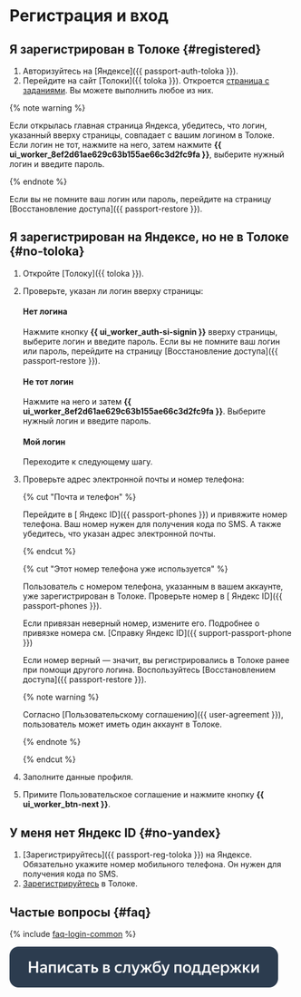 # Регистрация и вход

## Я зарегистрирован в Толоке {#registered}

1. Авторизуйтесь на [Яндексе]({{ passport-auth-toloka }}).
1. Перейдите на сайт [Толоки]({{ toloka }}). Откроется [страница с заданиями](task-select.md). Вы можете выполнить любое из них.

{% note warning %}

Если открылась главная страница Яндекса, убедитесь, что логин, указанный вверху страницы, совпадает с вашим логином в Толоке. Если логин не тот, нажмите на него, затем нажмите **{{ ui_worker_8ef2d61ae629c63b155ae66c3d2fc9fa }}**, выберите нужный логин и введите пароль.

{% endnote %}

Если вы не помните ваш логин или пароль, перейдите на страницу [Восстановление доступа]({{ passport-restore }}).

## Я зарегистрирован на Яндексе, но не в Толоке {#no-toloka}

1. Откройте [Толоку]({{ toloka }}).
1. Проверьте, указан ли логин вверху страницы:
   #### Нет логина

    Нажмите кнопку **{{ ui_worker_auth-si-signin }}** вверху страницы, выберите логин и введите пароль. Если вы не помните ваш логин или пароль, перейдите на страницу [Восстановление доступа]({{ passport-restore }}).

    #### Не тот логин
    Нажмите на него и затем **{{ ui_worker_8ef2d61ae629c63b155ae66c3d2fc9fa }}**. Выберите нужный логин и введите пароль.

    #### Мой логин
    Переходите к следующему шагу.

1. Проверьте адрес электронной почты и номер телефона:

   {% cut "Почта и телефон" %}

    Перейдите в [ Яндекс ID]({{ passport-phones }}) и привяжите номер телефона. Ваш номер нужен для получения кода по SMS. А также убедитесь, что указан адрес электронной почты.

   {% endcut %}

   {% cut "Этот номер телефона уже используется" %}

    Пользователь с номером телефона, указанным в вашем аккаунте, уже зарегистрирован в Толоке. Проверьте номер в [ Яндекс ID]({{ passport-phones }}).

    Если привязан неверный номер, измените его. Подробнее о привязке номера см. [Справку Яндекс ID]({{ support-passport-phone }})

    Если номер верный — значит, вы регистрировались в Толоке ранее при помощи другого логина. Воспользуйтесь [Восстановлением доступа]({{ passport-restore }}).

    {% note warning %}

    Согласно [Пользовательскому соглашению]({{ user-agreement }}), пользователь может иметь один аккаунт в Толоке.

    {% endnote %}

	{% endcut %}

1. Заполните данные профиля.

1. Примите Пользовательское соглашение и нажмите кнопку **{{ ui_worker_btn-next }}**.

## У меня нет Яндекс ID {#no-yandex}

1. [Зарегистрируйтесь]({{ passport-reg-toloka }}) на Яндексе. Обязательно укажите номер мобильного телефона. Он нужен для получения кода по SMS.
1. [Зарегистрируйтесь](#no-toloka) в Толоке.


## Частые вопросы {#faq}

{% include [faq-login-common](_includes/register/id-faq/login-common.md) %}

[![](assets/buttons/contact-support.svg)](troubleshooting/troubleshooting.md#registration)

